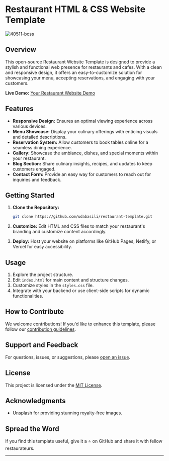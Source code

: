 # Restaurant HTML & CSS Website Template

![40511-bcss](https://github.com/udabasili/restaurant-template/assets/33573587/822428ee-d79c-40a5-b839-b347753f9d54)

## Overview

This open-source Restaurant Website Template is designed to provide a stylish and functional web presence for restaurants and cafes. With a clean and responsive design, it offers an easy-to-customize solution for showcasing your menu, accepting reservations, and engaging with your customers.

**Live Demo:** [Your Restaurant Website Demo](https://udabasili.github.io/restaurant-template/)

## Features

- **Responsive Design:** Ensures an optimal viewing experience across various devices.
- **Menu Showcase:** Display your culinary offerings with enticing visuals and detailed descriptions.
- **Reservation System:** Allow customers to book tables online for a seamless dining experience.
- **Gallery:** Showcase the ambiance, dishes, and special moments within your restaurant.
- **Blog Section:** Share culinary insights, recipes, and updates to keep customers engaged.
- **Contact Form:** Provide an easy way for customers to reach out for inquiries and feedback.

## Getting Started

1. **Clone the Repository:**

   ```bash
   git clone https://github.com/udabasili/restaurant-template.git
   ```

2. **Customize:**
   Edit HTML and CSS files to match your restaurant's branding and customize content accordingly.

3. **Deploy:**
   Host your website on platforms like GitHub Pages, Netlify, or Vercel for easy accessibility.

## Usage

1. Explore the project structure.
2. Edit `index.html` for main content and structure changes.
3. Customize styles in the `styles.css` file.
4. Integrate with your backend or use client-side scripts for dynamic functionalities.

## How to Contribute

We welcome contributions! If you'd like to enhance this template, please follow our [contribution guidelines](CONTRIBUTING.md).

## Support and Feedback

For questions, issues, or suggestions, please [open an issue](https://github.com/udabasili/restaurant-template/issues).

## License

This project is licensed under the [MIT License](LICENSE).

## Acknowledgments

- [Unsplash](https://unsplash.com) for providing stunning royalty-free images.

## Spread the Word

If you find this template useful, give it a ⭐️ on GitHub and share it with fellow restaurateurs.

---
